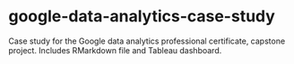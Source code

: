 # google-data-analytics-case-study
Case study for the Google data analytics professional certificate, capstone project. Includes RMarkdown file and Tableau dashboard.
